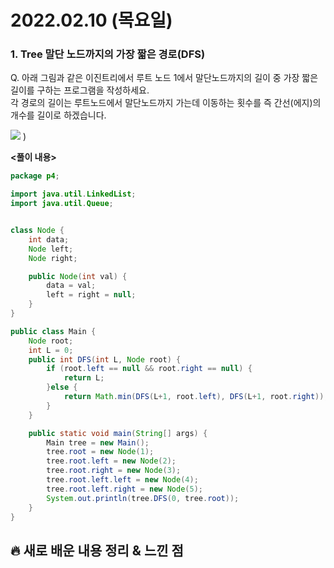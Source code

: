 # 2022.02.10 (목요일)
### **1. Tree 말단 노드까지의 가장 짧은 경로(DFS)**

Q. 아래 그림과 같은 이진트리에서 루트 노드 1에서 말단노드까지의 길이 중 가장 짧은 길이를 구하는 프로그램을 작성하세요.   
   각 경로의 길이는 루트노드에서 말단노드까지 가는데 이동하는 횟수를 즉 간선(에지)의 개수를 길이로 하겠습니다.   
      
   ![](https://user-images.githubusercontent.com/94853413/153325275-b5495442-9f84-4dcc-ad7b-4632cfae100b.png)
   )

**<풀이 내용>**
```java
package p4;

import java.util.LinkedList;
import java.util.Queue;


class Node {
    int data;
    Node left;
    Node right;

    public Node(int val) {
        data = val;
        left = right = null;
    }
}

public class Main {
    Node root;
    int L = 0;
    public int DFS(int L, Node root) {
        if (root.left == null && root.right == null) {
            return L;
        }else {
            return Math.min(DFS(L+1, root.left), DFS(L+1, root.right));
        }
    }

    public static void main(String[] args) {
        Main tree = new Main();
        tree.root = new Node(1);
        tree.root.left = new Node(2);
        tree.root.right = new Node(3);
        tree.root.left.left = new Node(4);
        tree.root.left.right = new Node(5);
        System.out.println(tree.DFS(0, tree.root));
    }
}

```


##  **🔥 새로 배운 내용 정리 & 느낀 점**

      